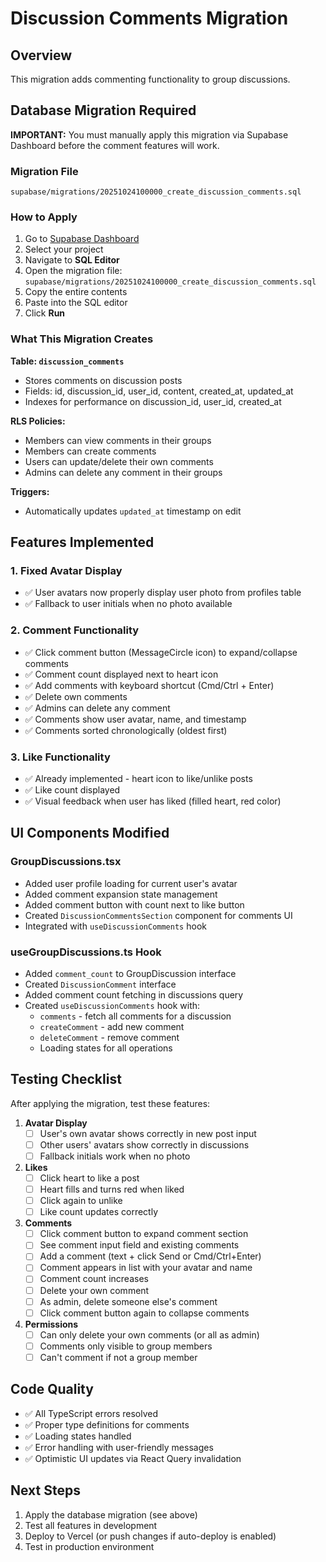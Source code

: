 # Discussion Comments Migration

## Overview
This migration adds commenting functionality to group discussions.

## Database Migration Required

**IMPORTANT:** You must manually apply this migration via Supabase Dashboard before the comment features will work.

### Migration File
`supabase/migrations/20251024100000_create_discussion_comments.sql`

### How to Apply

1. Go to [Supabase Dashboard](https://supabase.com/dashboard)
2. Select your project
3. Navigate to **SQL Editor**
4. Open the migration file: `supabase/migrations/20251024100000_create_discussion_comments.sql`
5. Copy the entire contents
6. Paste into the SQL editor
7. Click **Run**

### What This Migration Creates

**Table: `discussion_comments`**
- Stores comments on discussion posts
- Fields: id, discussion_id, user_id, content, created_at, updated_at
- Indexes for performance on discussion_id, user_id, created_at

**RLS Policies:**
- Members can view comments in their groups
- Members can create comments
- Users can update/delete their own comments
- Admins can delete any comment in their groups

**Triggers:**
- Automatically updates `updated_at` timestamp on edit

## Features Implemented

### 1. Fixed Avatar Display
- ✅ User avatars now properly display user photo from profiles table
- ✅ Fallback to user initials when no photo available

### 2. Comment Functionality
- ✅ Click comment button (MessageCircle icon) to expand/collapse comments
- ✅ Comment count displayed next to heart icon
- ✅ Add comments with keyboard shortcut (Cmd/Ctrl + Enter)
- ✅ Delete own comments
- ✅ Admins can delete any comment
- ✅ Comments show user avatar, name, and timestamp
- ✅ Comments sorted chronologically (oldest first)

### 3. Like Functionality
- ✅ Already implemented - heart icon to like/unlike posts
- ✅ Like count displayed
- ✅ Visual feedback when user has liked (filled heart, red color)

## UI Components Modified

### GroupDiscussions.tsx
- Added user profile loading for current user's avatar
- Added comment expansion state management
- Added comment button with count next to like button
- Created `DiscussionCommentsSection` component for comments UI
- Integrated with `useDiscussionComments` hook

### useGroupDiscussions.ts Hook
- Added `comment_count` to GroupDiscussion interface
- Created `DiscussionComment` interface
- Added comment count fetching in discussions query
- Created `useDiscussionComments` hook with:
  - `comments` - fetch all comments for a discussion
  - `createComment` - add new comment
  - `deleteComment` - remove comment
  - Loading states for all operations

## Testing Checklist

After applying the migration, test these features:

1. **Avatar Display**
   - [ ] User's own avatar shows correctly in new post input
   - [ ] Other users' avatars show correctly in discussions
   - [ ] Fallback initials work when no photo

2. **Likes**
   - [ ] Click heart to like a post
   - [ ] Heart fills and turns red when liked
   - [ ] Click again to unlike
   - [ ] Like count updates correctly

3. **Comments**
   - [ ] Click comment button to expand comment section
   - [ ] See comment input field and existing comments
   - [ ] Add a comment (text + click Send or Cmd/Ctrl+Enter)
   - [ ] Comment appears in list with your avatar and name
   - [ ] Comment count increases
   - [ ] Delete your own comment
   - [ ] As admin, delete someone else's comment
   - [ ] Click comment button again to collapse comments

4. **Permissions**
   - [ ] Can only delete your own comments (or all as admin)
   - [ ] Comments only visible to group members
   - [ ] Can't comment if not a group member

## Code Quality
- ✅ All TypeScript errors resolved
- ✅ Proper type definitions for comments
- ✅ Loading states handled
- ✅ Error handling with user-friendly messages
- ✅ Optimistic UI updates via React Query invalidation

## Next Steps

1. Apply the database migration (see above)
2. Test all features in development
3. Deploy to Vercel (or push changes if auto-deploy is enabled)
4. Test in production environment
